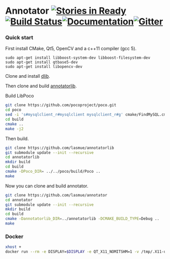 # Annotator [![Stories in Ready][waffle-image]][waffle][![Build Status][travis-image]][travis][![Documentation][codedocs-image]][codedocs][![Gitter][gitter-image]][gitter]

[travis-image]: https://travis-ci.org/lasmue/annotator.png?branch=master
[travis]: http://travis-ci.org/lasmue/annotator

[codedocs-image]: https://codedocs.xyz/lasmue/annotator.svg
[codedocs]: https://codedocs.xyz/lasmue/annotator/

[gitter-image]: https://badges.gitter.im/Join%20Chat.svg
[gitter]: https://gitter.im/lasmue/annotator

[waffle-image]: https://badge.waffle.io/lasmue/annotator.svg?label=ready&title=Ready
[waffle]: http://waffle.io/lasmue/annotator

### Quick start

First install CMake, Qt5, OpenCV and a c++11 compiler (gcc 5).

```
sudo apt-get install libboost-system-dev libboost-filesystem-dev
sudo apt-get install qtbase5-dev
sudo apt-get install libopencv-dev
```

Clone and install [dlib](http://dlib.net).

Then clone and build [annotatorlib](https://github.com/lasmue/annotatorlib).

Build LibPoco
```sh
git clone https://github.com/pocoproject/poco.git
cd poco
sed -i 's#mysqlclient_r#mysqlclient mysqlclient_r#g' cmake/FindMySQL.cmake
cd build
cmake ..
make -j2
```

Then build.

```sh
git clone https://github.com/lasmue/annotatorlib
git submodule update --init --recursive
cd annotatorlib
mkdir build
cd build
cmake -DPoco_DIR= ../../poco/build/Poco ..
make
```

Now you can clone and build annotator.

```sh
git clone https://github.com/lasmue/annotator
cd annotator
git submodule update --init --recursive
mkdir build
cd build
cmake -Dannotatorlib_DIR=../annotatorlib -DCMAKE_BUILD_TYPE=Debug ..
make
```

### Docker
```sh
xhost +
docker run --rm -e DISPLAY=$DISPLAY -e QT_X11_NOMITSHM=1 -v /tmp/.X11-unix:/tmp/.X11-unix -v ~/:/home/user/ chriamue/annotator
```
